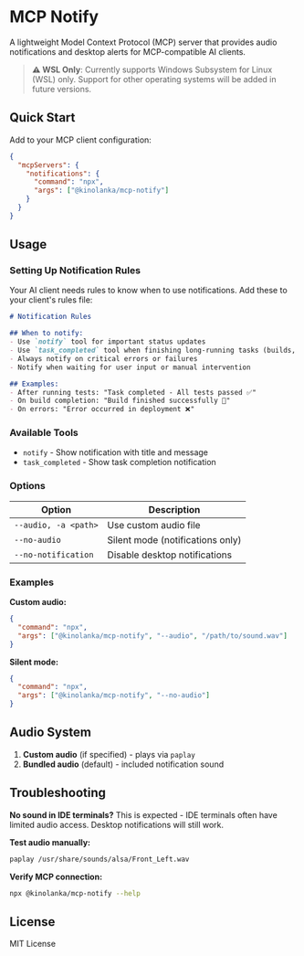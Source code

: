 # MCP Notify

A lightweight Model Context Protocol (MCP) server that provides audio notifications and desktop alerts for MCP-compatible AI clients.

> **⚠️ WSL Only**: Currently supports Windows Subsystem for Linux (WSL) only. Support for other operating systems will be added in future versions.

## Quick Start

Add to your MCP client configuration:

```json
{
  "mcpServers": {
    "notifications": {
      "command": "npx",
      "args": ["@kinolanka/mcp-notify"]
    }
  }
}
```

## Usage

### Setting Up Notification Rules

Your AI client needs rules to know when to use notifications. Add these to your client's rules file:

```markdown
# Notification Rules

## When to notify:
- Use `notify` tool for important status updates
- Use `task_completed` tool when finishing long-running tasks (builds, tests, deployments)
- Always notify on critical errors or failures
- Notify when waiting for user input or manual intervention

## Examples:
- After running tests: "Task completed - All tests passed ✅"
- On build completion: "Build finished successfully 🚀"
- On errors: "Error occurred in deployment ❌"
```

### Available Tools

- `notify` - Show notification with title and message
- `task_completed` - Show task completion notification

### Options

| Option               | Description                      |
| -------------------- | -------------------------------- |
| `--audio, -a <path>` | Use custom audio file            |
| `--no-audio`         | Silent mode (notifications only) |
| `--no-notification`  | Disable desktop notifications    |

### Examples

**Custom audio:**

```json
{
  "command": "npx",
  "args": ["@kinolanka/mcp-notify", "--audio", "/path/to/sound.wav"]
}
```

**Silent mode:**

```json
{
  "command": "npx",
  "args": ["@kinolanka/mcp-notify", "--no-audio"]
}
```

## Audio System

1. **Custom audio** (if specified) - plays via `paplay`
2. **Bundled audio** (default) - included notification sound

## Troubleshooting

**No sound in IDE terminals?** This is expected - IDE terminals often have limited audio access. Desktop notifications will still work.

**Test audio manually:**

```bash
paplay /usr/share/sounds/alsa/Front_Left.wav
```

**Verify MCP connection:**

```bash
npx @kinolanka/mcp-notify --help
```

## License

MIT License
